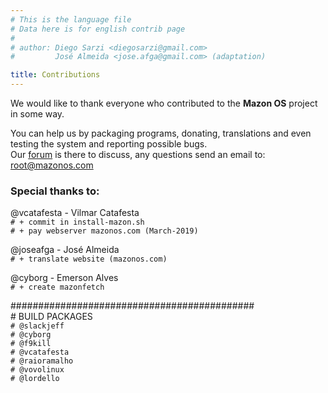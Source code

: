 ```yaml
---
# This is the language file
# Data here is for english contrib page
# 
# author: Diego Sarzi <diegosarzi@gmail.com>
#         José Almeida <jose.afga@gmail.com> (adaptation)

title: Contributions
---
```

We would like to thank everyone who contributed to the **Mazon OS** project in some way.

You can help us by packaging programs, donating, translations and even testing the system and reporting possible bugs.  
Our [forum](/forum/) is there to discuss, any questions send an email to: root@mazonos.com

### Special thanks to:

@vcatafesta - Vilmar Catafesta  
`# + commit in install-mazon.sh`  
`# + pay webserver mazonos.com (March-2019)`

@joseafga - José Almeida  
`# + translate website (mazonos.com)`

@cyborg - Emerson Alves  
`# + create mazonfetch`

\############################################  
\# BUILD PACKAGES  
`# @slackjeff`  
`# @cyborg`  
`# @f9kill`  
`# @vcatafesta`  
`# @raioramalho`  
`# @vovolinux`  
`# @lordello`
